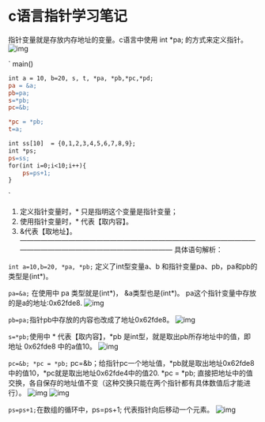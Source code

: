 # c语言指针学习笔记

指针变量就是存放内存地址的变量。c语言中使用 int *pa; 的方式来定义指针。
![img](https://img2020.cnblogs.com/blog/2194212/202011/2194212-20201111110949340-40867330.png)

`
main()

```makefile
int a = 10, b=20, s, t, *pa, *pb,*pc,*pd;
pa = &a;
pb=pa;
s=*pb;
pc=&b;

*pc = *pb;
t=a;

int ss[10]  = {0,1,2,3,4,5,6,7,8,9};
int *ps;
ps=ss;
for(int i=0;i<10;i++){
	ps=ps+1;
}
```

`

1. 定义指针变量时，* 只是指明这个变量是指针变量；
2. 使用指针变量时，* 代表【取内容】。
3. &代表【取地址】。
   ————————————————————————————————————————————————————————
   具体语句解析：

`int a=10,b=20, *pa, *pb;` 定义了int型变量a、b 和指针变量pa、pb，pa和pb的类型是(int*)。

`pa=&a;` 在使用中 pa 类型就是(int*)， &a类型也是(int*)。 pa这个指针变量中存放的是a的地址:0x62fde8.
![img](https://img2020.cnblogs.com/blog/2194212/202011/2194212-20201111105325866-798853915.png)

`pb=pa;`指针pb中存放的内容也改成了地址0x62fde8。
![img](https://img2020.cnblogs.com/blog/2194212/202011/2194212-20201111105436657-262988610.png)

`s=*pb;`使用中 * 代表【取内容】，*pb 是int型，就是取出pb所存地址中的值，即地址 0x62fde8 中的a值10。
![img](https://img2020.cnblogs.com/blog/2194212/202011/2194212-20201111105525260-2143460048.png)

`pc=&b; *pc = *pb;`
pc=&b；给指针pc一个地址值，*pb就是取出地址0x62fde8中的值10，*pc就是取出地址0x62fde4中的值20. *pc = *pb; 直接把地址中的值交换，各自保存的地址值不变（这种交换只能在两个指针都有具体数值后才能进行）。
![img](https://img2020.cnblogs.com/blog/2194212/202011/2194212-20201111105623140-2110389288.png)
![img](https://img2020.cnblogs.com/blog/2194212/202011/2194212-20201111105728703-425654540.png)

`ps=ps+1;`在数组的循环中，ps=ps+1; 代表指针向后移动一个元素。
![img](https://img2020.cnblogs.com/blog/2194212/202011/2194212-20201111110054005-1417349357.gif)